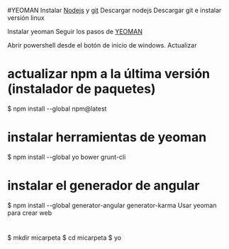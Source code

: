 #YEOMAN
Instalar [Nodejs](https://nodejs.org/en/) y [git](https://github.com/git-for-windows/git/releases/download/v2.7.0.windows.1/Git-2.7.0-64-bit.exe)
Descargar nodejs
Descargar git e instalar versión linux

Instalar yeoman
Seguir los pasos de [YEOMAN](http://yeoman.io/codelab/setup.html)

Abrir powershell desde el botón de inicio de windows.
Actualizar

# actualizar npm a la última versión (instalador de paquetes)
$ npm install --global npm@latest

# instalar herramientas de yeoman
$ npm install --global yo bower grunt-cli

# instalar el generador de angular
$ npm install --global generator-angular generator-karma
Usar yeoman para crear web
# 
$ mkdir micarpeta
$ cd micarpeta
$ yo
